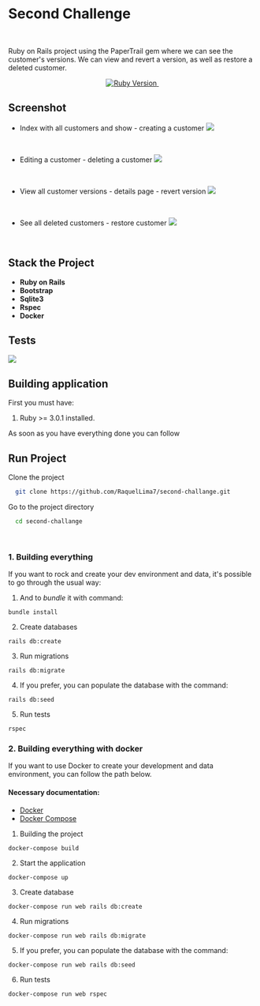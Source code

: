# Second Challenge

<br>

Ruby on Rails project using the PaperTrail gem where we can see the customer's versions. We can view and revert a version, as well as restore a deleted customer.

<p align="center">
  <a href="https://ruby-doc.org/core-3.0.1/">
    <img alt="Ruby Version" src="https://img.shields.io/badge/Ruby-3.0.1 -green.svg" target="_blank">
  </a>
  <a href="https://guides.rubyonrails.org/6_1_release_notes.html">
    <img alt="" src="https://img.shields.io/badge/Rails-~> 6.1.5-blue.svg" target="_blank">
  </a>
</p>

## Screenshot

- Index with all customers and show - creating a customer
![](https://github.com/RaquelLima7/second-challange/blob/master/app/assets/images/01_screenshot.gif)

<br>

- Editing a customer - deleting a customer
![](https://github.com/RaquelLima7/second-challange/blob/master/app/assets/images/02_screenshot.gif)

<br>

- View all customer versions - details page - revert version
![](https://github.com/RaquelLima7/second-challange/blob/master/app/assets/images/03_screenshot.gif)

<br>

- See all deleted customers - restore customer
![](https://github.com/RaquelLima7/second-challange/blob/master/app/assets/images/04_screenshot.gif)

<br>

## Stack the Project

- **Ruby on Rails**
- **Bootstrap**
- **Sqlite3**
- **Rspec**
- **Docker**

## Tests
![](https://github.com/RaquelLima7/second-challange/blob/master/app/assets/images/05_rspec.gif)
## Building application

First you must have:

1. Ruby >= 3.0.1 installed.

As soon as you have everything done you can follow

## Run Project

Clone the project

```bash
  git clone https://github.com/RaquelLima7/second-challange.git
```

Go to the project directory

```bash
  cd second-challange
```
<br>

### 1. Building everything

If you want to rock and create your dev environment and data, it's possible to go through the usual way:

1. And to *bundle* it with command:
```
bundle install
```

2. Create databases
```
rails db:create
```

3. Run migrations
```
rails db:migrate
```
4. If you prefer, you can populate the database with the command:

```
rails db:seed
```

5. Run tests

```
rspec
```
### 2. Building everything with docker

If you want to use Docker to create your development and data environment, you can follow the path below.

#### Necessary documentation:
- [Docker](https://docs.docker.com/engine/install/ubuntu/)
- [Docker Compose](https://docs.docker.com/compose/install/)

1. Building the project
```
docker-compose build
```

2. Start the application
```
docker-compose up
```

3. Create database
```
docker-compose run web rails db:create
```

4. Run migrations
```
docker-compose run web rails db:migrate
```

5. If you prefer, you can populate the database with the command:

```
docker-compose run web rails db:seed
```

6. Run tests

```
docker-compose run web rspec
```
